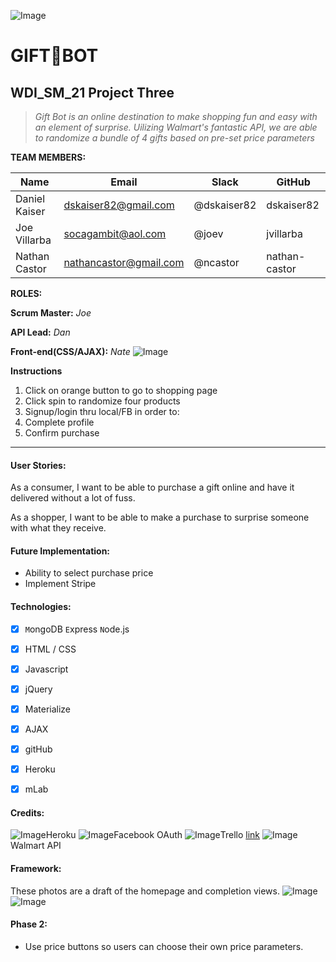 ![Image](http://mlewislogic.com/wp-content/uploads/2011/05/ga.png)
# GIFT:gift:BOT
## WDI_SM_21 Project Three

> *Gift Bot is an online destination to make shopping fun and easy with an element of surprise. Uilizing Walmart's fantastic API, we are able to randomize a bundle of 4 gifts based on pre-set price parameters*

**TEAM MEMBERS:**

Name |  Email |	Slack |	GitHub
--- | --- | --- | ---
Daniel Kaiser |	dskaiser82@gmail.com |	@dskaiser82 |	dskaiser82
Joe Villarba |	socagambit@aol.com |	@joev |	jvillarba
Nathan Castor |	nathancastor@gmail.com |	@ncastor |	nathan-castor

**ROLES:**

  **Scrum Master:** *Joe*

  **API Lead:** *Dan*

  **Front-end(CSS/AJAX):** *Nate* 
![Image](/public/images/roles.jpg)

**Instructions**

1. Click on orange button to go to shopping page
2. Click spin to randomize four products
3. Signup/login thru local/FB in order to:
4. Complete profile
5. Confirm purchase

---
#### User Stories:
As a consumer, I want to be able to purchase a gift online and have it delivered without a lot of fuss.

As a shopper, I want to be able to make a purchase to surprise someone with what they receive.


#### Future Implementation:
- Ability to select purchase price
- Implement Stripe


#### Technologies:
- [x] `M`ongoDB  `E`xpress  `N`ode.js
- [x] HTML / CSS
- [x] Javascript
- [x] jQuery
- [x] Materialize
- [x] AJAX
- [x] gitHub
- [x] Heroku
- [x] mLab


#### Credits:
![Image](https://upload.wikimedia.org/wikipedia/en/a/a9/Heroku_logo.png)Heroku
![Image](https://upload.wikimedia.org/wikipedia/commons/7/7c/Facebook_New_Logo_%282015%29.svg)Facebook OAuth
![Image](https://upload.wikimedia.org/wikipedia/en/3/3e/Trello_Logo.png)Trello [link](https://trello.com/b/qqCaEBEb)
![Image](http://www6.pcmag.com/media/images/300400-walmart-logo.jpg?thumb=y) Walmart API


#### Framework:
These photos are a draft of the homepage and completion views.
![Image](/public/images/overall_frame.jpg)
![Image](/public/images/TY_model.jpg)

#### Phase 2:
- Use price buttons so users can choose their own price parameters.


